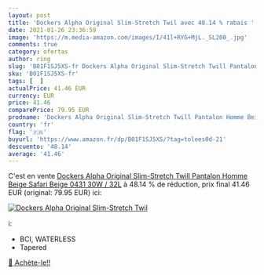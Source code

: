 ```yaml
---
layout: post
title: 'Dockers Alpha Original Slim-Stretch Twil avec 48.14 % rabais '
date: 2021-01-26 23:36:59
image: 'https://m.media-amazon.com/images/I/41l+RYG+MjL._SL200_.jpg'
comments: true
category: ofertas
author: ring
slug: 'B01F1SJ5XS-fr Dockers Alpha Original Slim-Stretch Twill Pantalon Homme...'
sku: 'B01F1SJ5XS-fr'
tags: [  ]
actualPrice: 41.46 EUR
currency: EUR
price: 41.46
comparePrice: 79.95 EUR
prodname: 'Dockers Alpha Original Slim-Stretch Twill Pantalon Homme Beige  Safari Beige 0431  30W / 32L'
country: 'fr'
flag: '🇫🇷'
buyurl: 'https://www.amazon.fr/dp/B01F1SJ5XS/?tag=tolees0d-21'
descuento: '48.14'
average: '41.46'
---
```


C'est en vente [Dockers Alpha Original Slim-Stretch Twill Pantalon Homme Beige  Safari Beige 0431  30W / 32L](https://www.amazon.fr/dp/B01F1SJ5XS/?tag=tolees0d-21)  à  48.14 % de réduction, prix final  41.46 EUR (original: 79.95 EUR) ici:

[![Dockers Alpha Original Slim-Stretch Twil](https://m.media-amazon.com/images/I/41l+RYG+MjL._SL200_.jpg)](https://www.amazon.fr/dp/B01F1SJ5XS/?tag=tolees0d-21)

ℹ️:

- BCI, WATERLESS
- Tapered

[🛒 Achète-le!!](https://www.amazon.fr/dp/B01F1SJ5XS/?tag=tolees0d-21)
